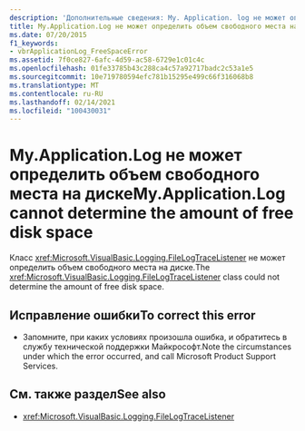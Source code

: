 ```yaml
---
description: 'Дополнительные сведения: My. Application. log не может определить объем свободного места на диске'
title: My.Application.Log не может определить объем свободного места на диске
ms.date: 07/20/2015
f1_keywords:
- vbrApplicationLog_FreeSpaceError
ms.assetid: 7f0ce827-6afc-4d59-ac58-6729e1c01c4c
ms.openlocfilehash: 01fe33785b43c288ca4c57a92717badc2c53a1e5
ms.sourcegitcommit: 10e719780594efc781b15295e499c66f316068b8
ms.translationtype: MT
ms.contentlocale: ru-RU
ms.lasthandoff: 02/14/2021
ms.locfileid: "100430031"
---
```

# <a name="myapplicationlog-cannot-determine-the-amount-of-free-disk-space"></a><span data-ttu-id="0c359-103">My.Application.Log не может определить объем свободного места на диске</span><span class="sxs-lookup"><span data-stu-id="0c359-103">My.Application.Log cannot determine the amount of free disk space</span></span>

<span data-ttu-id="0c359-104">Класс <xref:Microsoft.VisualBasic.Logging.FileLogTraceListener> не может определить объем свободного места на диске.</span><span class="sxs-lookup"><span data-stu-id="0c359-104">The <xref:Microsoft.VisualBasic.Logging.FileLogTraceListener> class could not determine the amount of free disk space.</span></span>  
  
## <a name="to-correct-this-error"></a><span data-ttu-id="0c359-105">Исправление ошибки</span><span class="sxs-lookup"><span data-stu-id="0c359-105">To correct this error</span></span>  
  
- <span data-ttu-id="0c359-106">Запомните, при каких условиях произошла ошибка, и обратитесь в службу технической поддержки Майкрософт.</span><span class="sxs-lookup"><span data-stu-id="0c359-106">Note the circumstances under which the error occurred, and call Microsoft Product Support Services.</span></span>  
  
## <a name="see-also"></a><span data-ttu-id="0c359-107">См. также раздел</span><span class="sxs-lookup"><span data-stu-id="0c359-107">See also</span></span>

- <xref:Microsoft.VisualBasic.Logging.FileLogTraceListener>

